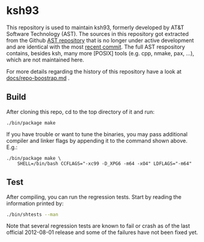 # ksh93
This repository is used to maintain ksh93, formerly developed
by AT&T Software Technology (AST). The sources in this repository got
extracted from the
Github [AST repository](https://github.com/att/ast) that is no longer under
active development and are identical with the most
[recent commit](https://github.com/att/ast/commit/27e72175bde58da31c02b90e4ca179bf84310521).
The full AST respository contains, besides ksh, many more [POSIX] tools (e.g. cpp, nmake, pax, ...), which are not maintained here.

For more details regarding the history of this repository have a look at [docs/repo-boostrap.md](./docs/repo-boostrap.md) .

## Build
After cloning this repo, cd to the top directory of it and run:
```
./bin/package make
```
If you have trouble or want to tune the binaries, you may pass additional
compiler and linker flags by appending it to the command shown above. E.g.:
```
./bin/package make \
    SHELL=/bin/bash CCFLAGS="-xc99 -D_XPG6 -m64 -xO4" LDFLAGS="-m64"
```

## Test
After compiling, you can run the regression tests.
Start by reading the information printed by:
```sh
./bin/shtests --man
```
Note that several regression tests are known to fail or crash as of the last
official 2012-08-01 release and some of the failures have not been fixed yet.
